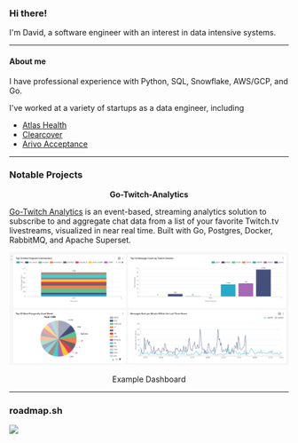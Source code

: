

### Hi there!

I'm David, a software engineer with an interest in data intensive systems.

<!--
**DavidJS01/DavidJS01** is a ✨ _special_ ✨ repository because its `README.md` (this file) appears on your GitHub profile.

Here are some ideas to get you started:

-  I’m currently working on ...
- 🌱 I’m currently learning ...
- 👯 I’m looking to collaborate on ...
- 🤔 I’m looking for help with ...
- 💬 Ask me about ...
- 📫 How to reach me: ...
- 😄 Pronouns: ...
- ⚡ Fun fact: ...
-->
---
#### About me
I have professional experience with Python, SQL, Snowflake, AWS/GCP, and Go.

I've worked at a variety of startups as a data engineer, including
- [Atlas Health](atlas.health)
- [Clearcover](clearcover.com)
- [Arivo Acceptance](arivo.com)

---

### Notable Projects

<p style="text-align: center;"> <strong> Go-Twitch-Analytics</strong></p>

[Go-Twitch Analytics](https://github.com/DavidJS01/goTwitch-Analytics) is an event-based, streaming analytics solution to subscribe to and aggregate chat data from a list of your favorite Twitch.tv livestreams, visualized in near real time. Built with Go, Postgres, Docker, RabbitMQ, and Apache Superset.

![](assets/example_dashboard.png)
<p align="center">Example Dashboard</p>

---
### roadmap.sh

![](https://api.roadmap.sh/v1-badge/wide/649d80f5d99c9d67319fbe3f?variant=dark)
